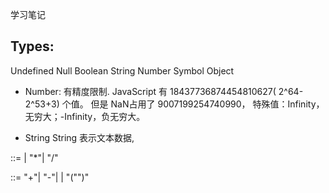 学习笔记

## Types:
Undefined
Null
Boolean
String
Number
Symbol
Object

- Number:
有精度限制.
JavaScript 有 18437736874454810627( 2^64-2^53+3) 个值。
但是 NaN占用了 9007199254740990，
特殊值：Infinity，无穷大；-Infinity，负无穷大。

- String
String 表示文本数据,


<MultiplicativeExpression>::=
 <Number>|
 <MultiplicativeExpression>"*"<Number>|
 <MultiplicativeExpression>"/"<Number>

 
<AdditiveExpression>::=
 <AdditiveExpression>"+"<MultiplicativeExpression>|
 <AddtiveExpression>"-"<MultiplicativeExpression>|
 <MultiplicativeExpression>|
 "("<AddtiveExpression>")"